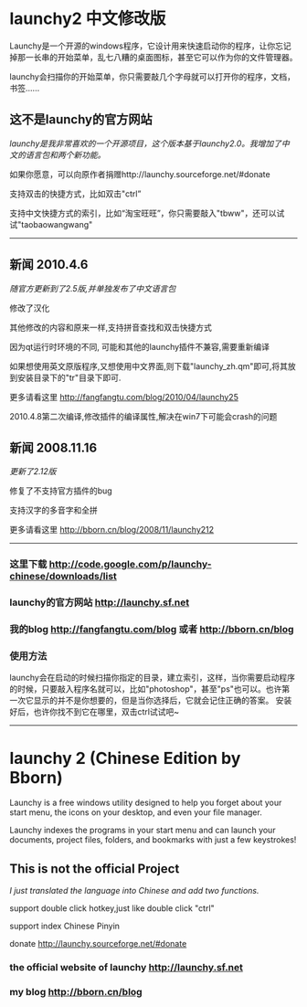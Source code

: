# launchy2 中文修改版
Launchy是一个开源的windows程序，它设计用来快速启动你的程序，让你忘记掉那一长串的开始菜单，乱七八糟的桌面图标，甚至它可以作为你的文件管理器。

launchy会扫描你的开始菜单，你只需要敲几个字母就可以打开你的程序，文档，书签......
## 这不是launchy的官方网站
 _launchy是我非常喜欢的一个开源项目，这个版本基于launchy2.0。我增加了中文的语言包和两个新功能。_

 如果你愿意，可以向原作者捐赠http://launchy.sourceforge.net/#donate

 支持双击的快捷方式，比如双击"ctrl”

 支持中文快捷方式的索引，比如“淘宝旺旺”，你只需要敲入"tbww"，还可以试试"taobaowangwang"

-------------------------------------------
## 新闻 2010.4.6
 _随官方更新到了2.5版,并单独发布了中文语言包_

 修改了汉化

 其他修改的内容和原来一样,支持拼音查找和双击快捷方式

 因为qt运行时环境的不同, 可能和其他的launchy插件不兼容,需要重新编译

 如果想使用英文原版程序,又想使用中文界面,则下载"launchy_zh.qm"即可,将其放到安装目录下的"tr"目录下即可.

 更多请看这里 http://fangfangtu.com/blog/2010/04/launchy25
 
 2010.4.8第二次编译,修改插件的编译属性,解决在win7下可能会crash的问题

## 新闻 2008.11.16
 _更新了2.12版_

 修复了不支持官方插件的bug

 支持汉字的多音字和全拼

 更多请看这里 http://bborn.cn/blog/2008/11/launchy212


-------------------------------------------
### 这里下载 http://code.google.com/p/launchy-chinese/downloads/list
### launchy的官方网站 http://launchy.sf.net
### 我的blog  http://fangfangtu.com/blog 或者 http://bborn.cn/blog

### 使用方法 
launchy会在启动的时候扫描你指定的目录，建立索引，这样，当你需要启动程序的时候，只要敲入程序名就可以，比如"photoshop"，甚至"ps"也可以。也许第一次它显示的并不是你想要的，但是当你选择后，它就会记住正确的答案。
安装好后，也许你找不到它在哪里，双击ctrl试试吧~


---- 

# launchy 2 (Chinese Edition by Bborn)
Launchy is a free windows utility designed to help you forget about your start menu, the icons on your desktop, and even your file manager.

Launchy indexes the programs in your start menu and can launch your documents, project files, folders, and bookmarks with just a few keystrokes!

## This is not the official Project
 _I just translated the language into Chinese and add two functions._

 support double click hotkey,just like double click "ctrl"

 support index Chinese Pinyin 

 donate http://launchy.sourceforge.net/#donate


### the official website of launchy http://launchy.sf.net
### my blog  http://bborn.cn/blog